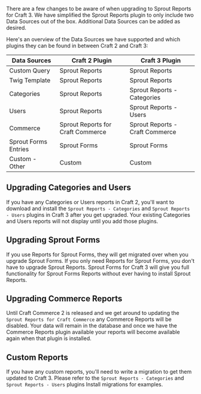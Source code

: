 There are a few changes to be aware of when upgrading to Sprout Reports for Craft 3. We have simplified the Sprout Reports plugin to only include two Data Sources out of the box. Additional Data Sources can be added as desired.

Here's an overview of the Data Sources we have supported and which plugins they can be found in between Craft 2 and Craft 3:

Data Sources    | Craft 2 Plugin        | Craft 3 Plugin
----------------|----------------|----------------------------------
Custom Query    | Sprout Reports   | Sprout Reports      
Twig Template   | Sprout Reports   | Sprout Reports
Categories      | Sprout Reports   | Sprout Reports - Categories
Users           | Sprout Reports   | Sprout Reports - Users
Commerce        | Sprout Reports for Craft Commerce | Sprout Reports - Craft Commerce
Sprout Forms Entries | Sprout Forms | Sprout Forms
Custom - Other  | Custom           |  Custom

## Upgrading Categories and Users

If you have any Categories or Users reports in Craft 2, you'll want to download and install the `Sprout Reports - Categories` and `Sprout Reports - Users` plugins in Craft 3 after you get upgraded. Your existing Categories and Users reports will not display until you add those plugins.

## Upgrading Sprout Forms

If you use Reports for Sprout Forms, they will get migrated over when you upgrade Sprout Forms. If you only need Reports for Sprout Forms, you don't have to upgrade Sprout Reports. Sprout Forms for Craft 3 will give you full functionality for Sprout Forms Reports without ever having to install Sprout Reports.

## Upgrading Commerce Reports

Until Craft Commerce 2 is released and we get around to updating the `Sprout Reports for Craft Commerce` any Commerce Reports will be disabled. Your data will remain in the database and once we have the Commerce Reports plugin available your reports will become available again when that plugin is installed.

## Custom Reports

If you have any custom reports, you'll need to write a migration to get them updated to Craft 3. Please refer to the `Sprout Reports - Categories` and `Sprout Reports - Users` plugins Install migrations for examples.